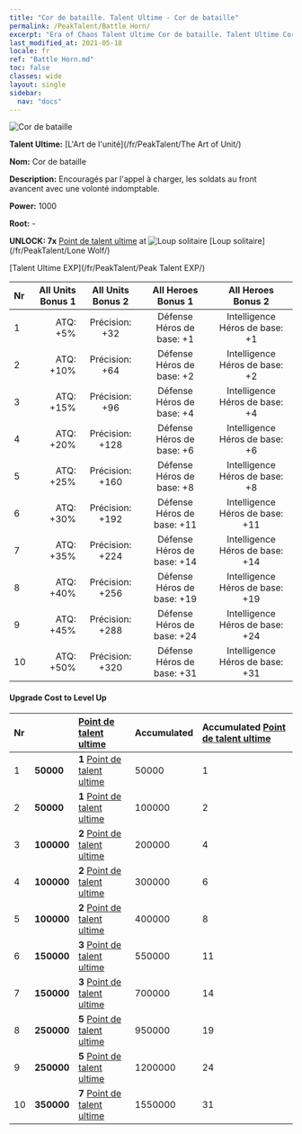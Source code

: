```yaml
---
title: "Cor de bataille. Talent Ultime - Cor de bataille"
permalink: /PeakTalent/Battle Horn/
excerpt: "Era of Chaos Talent Ultime Cor de bataille. Talent Ultime Cor de bataille. Cor de bataille"
last_modified_at: 2021-05-18
locale: fr
ref: "Battle Horn.md"
toc: false
classes: wide
layout: single
sidebar:
  nav: "docs"
---
```


  ![Cor de bataille](/images/pt/talent_2004.png)

  **Talent Ultime:** [L'Art de l'unité](/fr/PeakTalent/The Art of Unit/)

  **Nom:** Cor de bataille

  **Description:** Encouragés par l'appel à charger, les soldats au front avancent avec une volonté indomptable.

  **Power:** 1000

  **Root:** -

  **UNLOCK: 7x** [Point de talent ultime](/ItemsFR/con_934/) at ![Loup solitaire](/images/pt/talent_2001.png) [Loup solitaire](/fr/PeakTalent/Lone Wolf/)

  [Talent Ultime EXP](/fr/PeakTalent/Peak Talent EXP/)

  | Nr | All Units Bonus 1 | All Units Bonus 2 | All Heroes Bonus 1 | All Heroes Bonus 2 |
  |:---|--------------:|:-------------:|:-------------:|:-------------:|
  | 1 | ATQ: +5% | Précision: +32 | Défense Héros de base: +1 | Intelligence Héros de base: +1 |
  | 2 | ATQ: +10% | Précision: +64 | Défense Héros de base: +2 | Intelligence Héros de base: +2 |
  | 3 | ATQ: +15% | Précision: +96 | Défense Héros de base: +4 | Intelligence Héros de base: +4 |
  | 4 | ATQ: +20% | Précision: +128 | Défense Héros de base: +6 | Intelligence Héros de base: +6 |
  | 5 | ATQ: +25% | Précision: +160 | Défense Héros de base: +8 | Intelligence Héros de base: +8 |
  | 6 | ATQ: +30% | Précision: +192 | Défense Héros de base: +11 | Intelligence Héros de base: +11 |
  | 7 | ATQ: +35% | Précision: +224 | Défense Héros de base: +14 | Intelligence Héros de base: +14 |
  | 8 | ATQ: +40% | Précision: +256 | Défense Héros de base: +19 | Intelligence Héros de base: +19 |
  | 9 | ATQ: +45% | Précision: +288 | Défense Héros de base: +24 | Intelligence Héros de base: +24 |
  | 10 | ATQ: +50% | Précision: +320 | Défense Héros de base: +31 | Intelligence Héros de base: +31 |


#### Upgrade Cost to Level Up

  | Nr | <i class="fas fa-coins"/> | [Point de talent ultime](/ItemsFR/con_934/) | Accumulated <i class="fas fa-coins"/> | Accumulated [Point de talent ultime](/ItemsFR/con_934/) |
  |:---|:--------------|:-------------|:-------------|:-------------|
  | 1 | **50000** | **1** [Point de talent ultime](/ItemsFR/con_934/) | 50000 | 1 |
  | 2 | **50000** | **1** [Point de talent ultime](/ItemsFR/con_934/) | 100000 | 2 |
  | 3 | **100000** | **2** [Point de talent ultime](/ItemsFR/con_934/) | 200000 | 4 |
  | 4 | **100000** | **2** [Point de talent ultime](/ItemsFR/con_934/) | 300000 | 6 |
  | 5 | **100000** | **2** [Point de talent ultime](/ItemsFR/con_934/) | 400000 | 8 |
  | 6 | **150000** | **3** [Point de talent ultime](/ItemsFR/con_934/) | 550000 | 11 |
  | 7 | **150000** | **3** [Point de talent ultime](/ItemsFR/con_934/) | 700000 | 14 |
  | 8 | **250000** | **5** [Point de talent ultime](/ItemsFR/con_934/) | 950000 | 19 |
  | 9 | **250000** | **5** [Point de talent ultime](/ItemsFR/con_934/) | 1200000 | 24 |
  | 10 | **350000** | **7** [Point de talent ultime](/ItemsFR/con_934/) | 1550000 | 31 |
